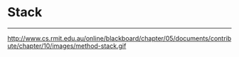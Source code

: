 # Stack
---
http://www.cs.rmit.edu.au/online/blackboard/chapter/05/documents/contribute/chapter/10/images/method-stack.gif
